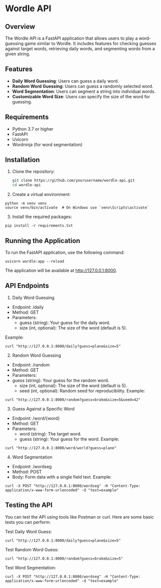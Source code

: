 # Wordle API

## Overview

The Wordle API is a FastAPI application that allows users to play a word-guessing game similar to Wordle. It includes features for checking guesses against target words, retrieving daily words, and segmenting words from a given string.

## Features

- **Daily Word Guessing**: Users can guess a daily word.
- **Random Word Guessing**: Users can guess a randomly selected word.
- **Word Segmentation**: Users can segment a string into individual words.
- **Customizable Word Size**: Users can specify the size of the word for guessing.

## Requirements

- Python 3.7 or higher
- FastAPI
- Uvicorn
- Wordninja (for word segmentation)

## Installation

1. Clone the repository:

   ```bash
   git clone https://github.com/yourusername/wordle-api.git
   cd wordle-api
   ```

2. Create a virtual environment:
```
python -m venv venv
source venv/bin/activate  # On Windows use `venv\Scripts\activate`
```
3. Install the required packages:
```
pip install -r requirements.txt
```

## Running the Application

To run the FastAPI application, use the following command:
```
uvicorn wordle:app --reload
```

The application will be available at http://127.0.0.1:8000.

## API Endpoints
1. Daily Word Guessing
- Endpoint: /daily
- Method: GET
- Parameters:
    - guess (string): Your guess for the daily word.
    - size (int, optional): The size of the word (default is 5).

Example:
```
curl "http://127.0.0.1:8000/daily?guess=plane&size=5"
```

2. Random Word Guessing
- Endpoint: /random
- Method: GET
- Parameters:
- guess (string): Your guess for the random word.
    - size (int, optional): The size of the word (default is 5).
    - seed (int, optional): Random seed for reproducibility.
Example:
```
curl "http://127.0.0.1:8000/random?guess=brake&size=5&seed=42"
```

3. Guess Against a Specific Word
- Endpoint: /word/{word}
- Method: GET
- Parameters:
    - word (string): The target word.
    - guess (string): Your guess for the word.
Example:
```
curl "http://127.0.0.1:8000/word/world?guess=plane"
```

4. Word Segmentation
- Endpoint: /wordseg
- Method: POST
- Body: Form data with a single field text.
Example:
```
curl -X POST "http://127.0.0.1:8000/wordseg" -H "Content-Type: application/x-www-form-urlencoded" -d "text=example"
```

## Testing the API
You can test the API using tools like Postman or curl. Here are some basic tests you can perform:

Test Daily Word Guess:
```
curl "http://127.0.0.1:8000/daily?guess=plane&size=5"
```
Test Random Word Guess:
```
curl "http://127.0.0.1:8000/random?guess=brake&size=5"
```
Test Word Segmentation:
```
curl -X POST "http://127.0.0.1:8000/wordseg" -H "Content-Type: application/x-www-form-urlencoded" -d "text=example"
```
